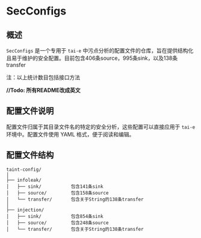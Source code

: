 # SecConfigs

## 概述

`SecConfigs` 是一个专用于 `tai-e` 中污点分析的配置文件的仓库，旨在提供结构化且易于维护的安全配置。目前包含406条source，995条sink，以及138条transfer

注：以上统计数目包括接口方法

**//Todo: 所有README改成英文**

## 配置文件说明

配置文件归属于其目录文件名的特定的安全分析，这些配置可以直接应用于 `tai-e` 环境中。配置文件使用 YAML 格式，便于阅读和编辑。


## 配置文件结构

```
taint-config/
│
├── infoleak/
│   ├── sink/           包含141条sink
│   ├── source/         包含158条source
│   └── transfer/       包含关于String的138条transfer  
│
├── injection/
│   ├── sink/           包含854条sink
│   ├── source/         包含248条source
│   └── transfer/       包含关于String的138条transfer
```
